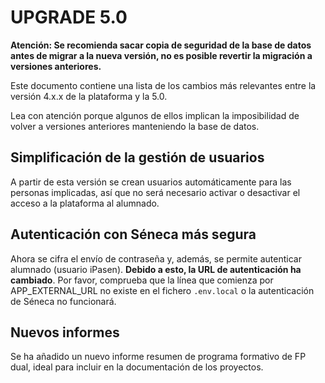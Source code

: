 UPGRADE 5.0
===========

**Atención: Se recomienda sacar copia de seguridad de la base de datos antes de migrar
a la nueva versión, no es posible revertir la migración a versiones anteriores.**

Este documento contiene una lista de los cambios más relevantes entre la versión 4.x.x
de la plataforma y la 5.0.

Lea con atención porque algunos de ellos implican la imposibilidad de volver a versiones anteriores
manteniendo la base de datos.

Simplificación de la gestión de usuarios
----------------------------------------
A partir de esta versión se crean usuarios automáticamente para las personas implicadas, así
que no será necesario activar o desactivar el acceso a la plataforma al alumnado.

Autenticación con Séneca más segura
-----------------------------------
Ahora se cifra el envío de contraseña y, además, se permite autenticar alumnado (usuario iPasen).
**Debido a esto, la URL de autenticación ha cambiado**. Por favor, comprueba que la línea que comienza
por APP_EXTERNAL_URL no existe en el fichero `.env.local` o la autenticación de Séneca
no funcionará.

Nuevos informes
---------------
Se ha añadido un nuevo informe resumen de programa formativo de FP dual, ideal para incluir
en la documentación de los proyectos.

